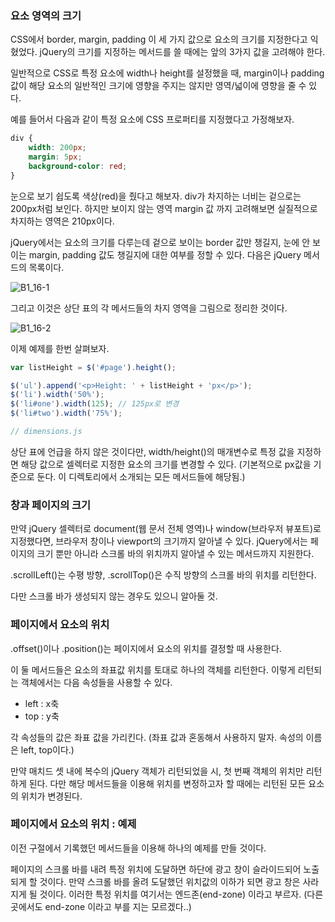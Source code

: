 ### 요소 영역의 크기

CSS에서 border, margin, padding 이 세 가지 값으로 요소의 크기를 지정한다고 익혔었다.
jQuery의 크기를 지정하는 메서드를 쓸 때에는 앞의 3가지 값을 고려해야 한다.

일반적으로 CSS로 특정 요소에 width나 height를 설정했을 때, 
margin이나 padding 값이 해당 요소의 일반적인 크기에 영향을 주지는 않지만 영역/넓이에 영향을 줄 수 있다.

예를 들어서 다음과 같이 특정 요소에 CSS 프로퍼티를 지정했다고 가정해보자.

```css
div {
    width: 200px;
    margin: 5px;
    background-color: red;
}
```
눈으로 보기 쉽도록 색상(red)을 줬다고 해보자.
div가 차지하는 너비는 겉으로는 200px처럼 보인다.
하지만 보이지 않는 영역 margin 값 까지 고려해보면 실질적으로 차지하는 영역은 210px이다.

jQuery에서는 요소의 크기를 다루는데
겉으로 보이는 border 값만 챙길지, 눈에 안 보이는 margin, padding 값도 챙길지에 대한 여부를 정할 수 있다.
다음은 jQuery 메서드의 목록이다.

<img src="https://github.com/TaekGeunLee/study_frontEnd/blob/master/readmeImg/B1_16-1.PNG" alt="B1_16-1" />

그리고 이것은 상단 표의 각 메서드들의 차지 영역을 그림으로 정리한 것이다.

<img src="https://github.com/TaekGeunLee/study_frontEnd/blob/master/readmeImg/B1_16-2.PNG" alt="B1_16-2" />

이제 예제를 한번 살펴보자.

```javascript
var listHeight = $('#page').height();

$('ul').append('<p>Height: ' + listHeight + 'px</p>');
$('li').width('50%');
$('li#one').width(125); // 125px로 변경
$('li#two').width('75%');

// dimensions.js
``` 

상단 표에 언급을 하지 않은 것이다만, width/height()의 매개변수로 특정 값을 지정하면
해당 값으로 셀렉터로 지정한 요소의 크기를 변경할 수 있다.
(기본적으로 px값을 기준으로 둔다. 이 디렉토리에서 소개되는 모든 메서드들에 해당됨.)

### 창과 페이지의 크기

만약 jQuery 셀렉터로 document(웹 문서 전체 영역)나 window(브라우저 뷰포트)로 지정했다면, 브라우저 창이나 viewport의 크기까지 알아낼 수 있다.
jQuery에서는 페이지의 크기 뿐만 아니라 스크롤 바의 위치까지 알아낼 수 있는 메서드까지 지원한다.

.scrollLeft()는 수평 방향, .scrollTop()은 수직 방향의 스크롤 바의 위치를 리턴한다.

다만 스크롤 바가 생성되지 않는 경우도 있으니 알아둘 것.

### 페이지에서 요소의 위치

.offset()이나 .position()는 페이지에서 요소의 위치를 결정할 때 사용한다.

이 둘 메서드들은 요소의 좌표값 위치를 토대로 하나의 객체를 리턴한다.
이렇게 리턴되는 객체에서는 다음 속성들을 사용할 수 있다.

* left : x축
* top : y축

각 속성들의 값은 좌표 값을 가리킨다. (좌표 값과 혼동해서 사용하지 말자. 속성의 이름은 left, top이다.)

만약 매치드 셋 내에 복수의 jQuery 객체가 리턴되었을 시, 첫 번째 객체의 위치만 리턴하게 된다.
다만 해당 메서드들을 이용해 위치를 변정하고자 할 때에는 리턴된 모든 요소의 위치가 변경된다.

### 페이지에서 요소의 위치 : 예제

이전 구절에서 기록했던 메서드들을 이용해 하나의 예제를 만들 것이다.

페이지의 스크롤 바를 내려 특정 위치에 도달하면 하단에 광고 창이 슬라이드되어 노출되게 할 것이다.
만약 스크롤 바를 올려 도달했던 위치값의 이하가 되면 광고 창은 사라지게 될 것이다.
이러한 특정 위치를 여기서는 엔드존(end-zone) 이라고 부르자.
(다른 곳에서도 end-zone 이라고 부를 지는 모르겠다..)












